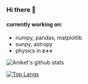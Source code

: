 ### Hi there 👋

<!--
**aniket-deshpande/aniket-deshpande** is a ✨ _special_ ✨ repository because its `README.md` (this file) appears on your GitHub profile.

Here are some ideas to get you started:

- 🔭 I’m currently working on ...
- 🌱 I’m currently learning ...
- 👯 I’m looking to collaborate on ...
- 🤔 I’m looking for help with ...
- 💬 Ask me about ...
- 📫 How to reach me: ...
- 😄 Pronouns: ...
- ⚡ Fun fact: ...
-->

#### currently working on:
* numpy, pandas, matplotlib
* sunpy, astropy
* physics in __c++__


![Aniket's github stats](https://github-readme-stats.vercel.app/api?username=aniket-deshpande&show_icons=true&theme=dracula)

[![Top Langs](https://github-readme-stats.vercel.app/api/top-langs/?username=aniket-deshpande&theme=dracula)](https://github.com/aniket-deshpande/github-readme-stats)

